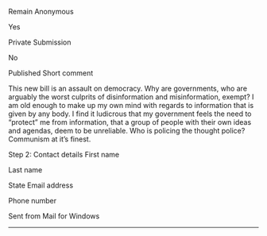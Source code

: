 Remain Anonymous

Yes

Private Submission

No

Published Short comment

This new bill is an assault on democracy. Why are governments, who are arguably the worst culprits of disinformation and
misinformation, exempt? I am old enough to make up my own mind with regards to information that is given by any body. I
find it ludicrous that my government feels the need to “protect” me from information, that a group of people with their own
ideas and agendas, deem to be unreliable. Who is policing the thought police? Communism at it’s finest.

Step 2: Contact details
First name

Last name

State
Email address

Phone number

Sent from Mail for Windows


-----

